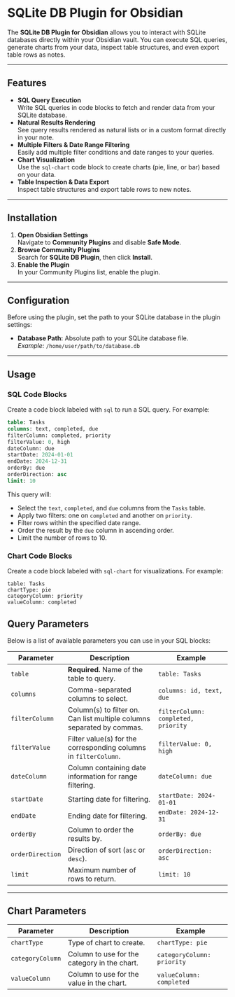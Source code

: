 # SQLite DB Plugin for Obsidian

The **SQLite DB Plugin for Obsidian** allows you to interact with SQLite databases directly within your Obsidian vault. You can execute SQL queries, generate charts from your data, inspect table structures, and even export table rows as notes.

---

## Features

- **SQL Query Execution**  
  Write SQL queries in code blocks to fetch and render data from your SQLite database.
- **Natural Results Rendering**  
  See query results rendered as natural lists or in a custom format directly in your note.
- **Multiple Filters & Date Range Filtering**  
  Easily add multiple filter conditions and date ranges to your queries.
- **Chart Visualization**  
  Use the `sql-chart` code block to create charts (pie, line, or bar) based on your data.
- **Table Inspection & Data Export**  
  Inspect table structures and export table rows to new notes.

---

## Installation

1. **Open Obsidian Settings**  
  Navigate to **Community Plugins** and disable **Safe Mode**.
2. **Browse Community Plugins**  
  Search for **SQLite DB Plugin**, then click **Install**.
3. **Enable the Plugin**  
  In your Community Plugins list, enable the plugin.

---

## Configuration

Before using the plugin, set the path to your SQLite database in the plugin settings:
- **Database Path:** Absolute path to your SQLite database file.  
  _Example:_ `/home/user/path/to/database.db`

---

## Usage

### SQL Code Blocks

Create a code block labeled with `sql` to run a SQL query. For example:

```sql
table: Tasks
columns: text, completed, due
filterColumn: completed, priority
filterValue: 0, high
dateColumn: due
startDate: 2024-01-01
endDate: 2024-12-31
orderBy: due
orderDirection: asc
limit: 10
```

This query will:

- Select the `text`, `completed`, and `due` columns from the `Tasks` table.
- Apply two filters: one on `completed` and another on `priority`.
- Filter rows within the specified date range.
- Order the result by the `due` column in ascending order.
- Limit the number of rows to 10.

### Chart Code Blocks

Create a code block labeled with `sql-chart` for visualizations. For example:

```sql-chart
table: Tasks
chartType: pie
categoryColumn: priority
valueColumn: completed
```

## Query Parameters

Below is a list of available parameters you can use in your SQL blocks:

| Parameter       | Description                                                         | Example                           |
| --------------- | ------------------------------------------------------------------- | --------------------------------- |
| `table`         | **Required.** Name of the table to query.                           | `table: Tasks`                    |
| `columns`       | Comma-separated columns to select.                                  | `columns: id, text, due`            |
| `filterColumn`  | Column(s) to filter on. Can list multiple columns separated by commas.| `filterColumn: completed, priority` |
| `filterValue`   | Filter value(s) for the corresponding columns in `filterColumn`.      | `filterValue: 0, high`              |
| `dateColumn`    | Column containing date information for range filtering.             | `dateColumn: due`                 |
| `startDate`     | Starting date for filtering.                                          | `startDate: 2024-01-01`             |
| `endDate`       | Ending date for filtering.                                            | `endDate: 2024-12-31`               |
| `orderBy`       | Column to order the results by.                                       | `orderBy: due`                    |
| `orderDirection`| Direction of sort (`asc` or `desc`).                                  | `orderDirection: asc`             |
| `limit`         | Maximum number of rows to return.                                     | `limit: 10`                       |

---

## Chart Parameters

| Parameter       | Description                                                         | Example                           |
| --------------- | ------------------------------------------------------------------- | --------------------------------- |
| `chartType`     | Type of chart to create.                                           | `chartType: pie`                    |
| `categoryColumn`| Column to use for the category in the chart.                      | `categoryColumn: priority`         |
| `valueColumn`   | Column to use for the value in the chart.                          | `valueColumn: completed`            |
